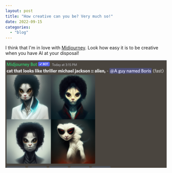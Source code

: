 ```yaml
---
layout: post
title: "How creative can you be? Very much so!"
date: 2022-09-15
categories: 
  - "blog"
---
```


I think that I'm in love with [Midjourney](http://midjourney.com/). Look how easy it is to be creative when you have AI at your disposal!

![](/assets/images/2022/09/image-3.png?w=1024)
